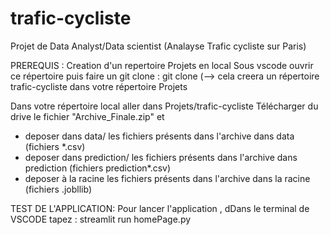 # trafic-cycliste
Projet de Data Analyst/Data scientist (Analayse Trafic cycliste sur Paris)

PREREQUIS : 
Creation d'un repertoire Projets en local
Sous vscode ouvrir ce répertoire puis faire un git clone : git clone  (--> cela creera un répertoire trafic-cycliste dans votre répertoire Projets

Dans votre répertoire local aller dans Projets/trafic-cycliste
Télécharger du drive le fichier "Archive_Finale.zip" et 
- deposer dans data/ les fichiers présents dans l'archive dans data (fichiers *.csv)
- deposer dans prediction/ les fichiers présents dans l'archive dans prediction (fichiers prediction*.csv)
- deposer à la racine les fichiers présents dans l'archive dans la racine (fichiers .jobllib)

TEST DE L'APPLICATION:
Pour lancer l'application , dDans le terminal de VSCODE tapez : streamlit run homePage.py